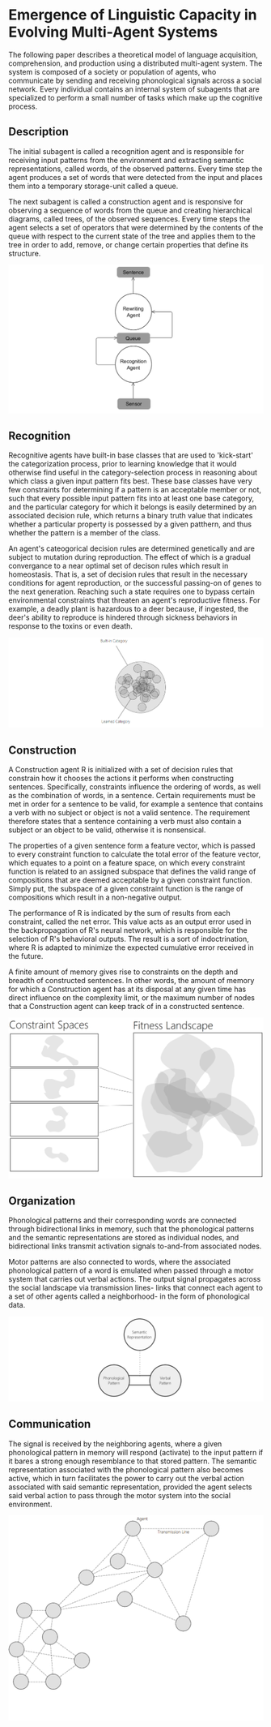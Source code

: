 # Emergence of Linguistic Capacity in Evolving Multi-Agent Systems

The following paper describes a theoretical model of language acquisition, comprehension, and production using a distributed multi-agent system. The system is composed of a society or population of agents, who communicate by sending and receiving phonological signals across a social network. Every individual contains an internal system of subagents that are specialized to perform a small number of tasks which make up the cognitive process.   

## Description
The initial subagent is called a recognition agent and is responsible for receiving input patterns from the environment and extracting  semantic representations, called words, of the observed patterns. Every time step the agent produces a set of words that were detected from the input and places them into a temporary storage-unit called a queue.

The next subagent is called a construction agent and is responsive for observing a sequence of words from the queue and creating hierarchical diagrams, called trees, of the observed sequences. Every time steps the agent selects a set of operators that were determined by the contents of the queue with respect to the current state of the tree and applies them to the tree in order to add, remove, or change certain properties that define its structure.

![Agent](https://github.com/CarsonScott/Linguistic-Agent-System/blob/master/img/Agent.png)

## Recognition
Recognitive agents have built-in base classes that are used to 'kick-start' the categorization process, prior to learning knowledge that it would otherwise find useful in the category-selection process in reasoning about which class a given input pattern fits best. These base classes have very few constraints for determining if a pattern is an acceptable member or not, such that every possible input pattern fits into at least one base category, and the particular category for which it belongs is easily determined by an associated decision rule, which returns a binary truth value that indicates whether a particular property is possessed by a given patthern, and thus whether the pattern is a member of the class. 

An agent's cateogorical decision rules are determined genetically and are subject to mutation during reproduction. The effect of which is a gradual convergance to a near optimal set of decison rules which result in homeostasis. That is, a set of decision rules that result in the necessary conditions for agent reproduction, or the successful passing-on of genes to the next generation. Reaching such a state requires one to bypass certain environmental constraints that threaten an agent's reproductive fitness. For example, a deadly plant is hazardous to a deer because, if ingested, the deer's ability to reproduce is hindered through sickness behaviors in response to the toxins or even death.

![Category](https://github.com/CarsonScott/Linguistic-Agent-System/blob/master/img/Categories.png)

## Construction
A Construction agent R is initialized with a set of decision rules that constrain how it chooses the actions it performs when constructing sentences. Specifically, constraints influence the ordering of words, as well as the combination of words, in a sentence. Certain requirements must be met in order for a sentence to be valid, for example a sentence that contains a verb with no subject or object is not a valid sentence. The requirement therefore states that a sentence containing a verb must also contain a subject or an object to be valid, otherwise it is nonsensical.

The properties of a given sentence form a feature vector, which is passed to every constraint function to calculate the total error of the feature vector, which equates to a point on a feature space, on which every constraint function is related to an assigned subspace that defines the valid range of compositions that are deemed acceptable by a given constraint function. Simply put, the subspace of a given constraint function is the range of compositions which result in a non-negative output.

The performance of R is indicated by the sum of results from each constraint, called the net error. This value acts as an output error used in the backpropagation of R's neural network, which is responsible for the selection of R's behavioral outputs. The result is a sort of indoctrination, where R is adapted to minimize the expected cumulative error received in the future.

A finite amount of memory gives rise to constraints on the depth and breadth of constructed sentences. In other words, the amount of memory for which a Construction agent has at its disposal at any given time has direct influence on the complexity limit, or the maximum number of nodes that a Construction agent can keep track of in a constructed sentence.

![Constraints](https://github.com/CarsonScott/Linguistic-Agent-System/blob/master/img/Constraints.png)

## Organization

Phonological patterns and their corresponding words are connected through bidirectional links in memory, such that the phonological patterns and the semantic representations are stored as individual nodes, and bidirectional links transmit activation signals to-and-from associated nodes. 

Motor patterns are also connected to words, where the associated phonological pattern of a word is emulated when passed through a motor system that carries out verbal actions. The output signal propagates across the social landscape via transmission lines- links that connect each agent to a set of other agents called a neighborhood- in the form of phonological data. 

![Knowledge](https://github.com/CarsonScott/Linguistic-Agent-System/blob/master/img/Memory.png)

## Communication

The signal is received by the neighboring agents, where a given phonological pattern in memory will respond (activate) to the input pattern if it bares a strong enough resemblance to that stored pattern. The semantic representation associated with the phonological pattern also becomes active, which in turn facilitates the power to carry out the verbal action associated with said semantic representation, provided the agent selects said verbal action to pass through the motor system into the social environment.

![Society](https://github.com/CarsonScott/Linguistic-Agent-System/blob/master/img/Society.png)
